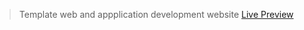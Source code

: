 <blockquote>
<p>Template web and appplication development website <a href="https://frosty-mirzakhani-787658.netlify.app/index.html" rel="nofollow">Live Preview</a></p>
</blockquote>
